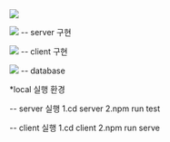 <img src="https://capsule-render.vercel.app/api?type=wave&color=auto&height=300&section=header&text=SCM%20render&fontSize=90" />

<img src="https://img.shields.io/badge/Node.js-43853D?style=for-the-badge&logo=node.js&logoColor=white"> -- server 구현 </br>

<img src="https://img.shields.io/badge/Vue.js-35495E?style=for-the-badge&logo=vue.js&logoColor=4FC08D"> -- client 구현 </br>

<img src="https://img.shields.io/badge/MySQL-00000F?style=for-the-badge&logo=mysql&logoColor=white"> -- database


*local 실행 환경

  -- server 실행
    1.cd server
    2.npm run test
    
  -- client 실행
    1.cd client
    2.npm run serve



